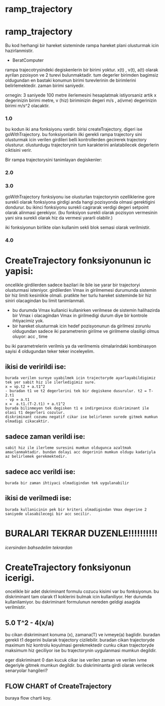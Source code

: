 # ramp_trajectory

# ramp_trajectory
Bu kod herhangi bir hareket sisteminde rampa hareket plani olusturmak icin hazirlanmistir.
- BeratComputer

rampa trajecotrysindeki degiskenlerin bir birimi yoktur. 
x(t) , v(t), a(t) olarak ayrilan pzoisyon ve 2 turevi bulunmaktadir. tum degerler birimden bagimsiz oldugundan en bastaki konumun birimi turevlerinin de birimlerini belirlemektedir.
zaman birimi saniyedir.

ornegin: 3 saniyede 100 metre ilerlemesini hesaplatmak istiyorsaniz artik x degerinizin birimi metre, v (hiz) biriminizin
degeri m/s , a(ivme) degerinizin birimi m/s^2 olacaktir.
### 1.0

bu kodun iki ana fonksiyonu vardir. birisi createTrajectory, digeri ise goWithTrajectory. bu fonksiyonlarin ilki gerekli rampa trajectory sini olusturmak icin verilen girdileri belli kontrollerden gecirerek trajectory olusturur.
olusturdugu trajectorynin tum karakterini anlatabilecek degerlerin ciktisini verir. 

Bir rampa trajectorysini tanimlayan degiskenler:
### 2.0
### 3.0



goWithTrajectory fonksiyonu ise olusturlan trajectorynin ozelliklerine gore surekli olarak fonksiyona girdigi anda hangi pozisyonda olmasi gerektigini dondurur. bu ikinci fonksiyonu surekli cagirarak verdigi degeri setpoint olarak alinmasi gerekiyor.
(bu fonksiyon surekli olarak pozisyon vermesinin yani sira surekli olarak hiz da vermesi yararli olabilir.)

iki fonksiyonun birlikte olan kullanim sekli blok semasi olarak verilmistir.
### 4.0





# CreateTrajectory fonksiyonunun ic yapisi:

oncelikle girdilerden sadece bazilari ile bile ise yarar bir trajectoryi olusturmasi isteniyor.
girdilerden Vmax in girilmemesi durumunda sistemin bir hiz limiti kesinlikle olmali. pratikte her turlu hareket sisteminde bir hiz siniri olacagindan bu limit tanimlanmali. 

- bu durumda Vmax kullanici kullanirken verilmese de sistemin halihazirda bir Vmax i olacagindan Vmax in girilmedigi durum diye bir kontrole ihtiyacimiz yok.
- bir hareket olusturmak icin hedef pozisyonunun da girilmesi zorunlu oldugundan sadece iki parametrenin girilme ve girilmeme olasiligi olmus oluyor: acc , time

bu iki parametrelerin verilmis ya da verilmemis olmalarindaki kombinasyon sayisi 4 oldugundan teker teker inceleyelim.

## ikisi de veririldi ise:
    burada verilen sureye uyabilmek icin trajectoryde ayarlayabildigimiz tek yer sabit hiz ile ilerledigimiz sure.
    x = vp.t2 + a.t1^2
    - buradan t1 ve t2 degerlerini tek bir degiskene dusurulur. t2 = T-2.t1
    - vp = a.t1
    x =  a.t1.(T-2.t1) + a.t1^2
    burada bilinmeyen tek degisken t1 e indirgenince diskriminant ile olasi t1 degerleri cozulur.
    diskriminant cozumu negatif cikar ise belirlenen surede gitmek mumkun olmadigi cikacaktir.

    

## sadece zaman verildi ise:
    sabit hiz ile ilerleme suresini mumkun oldugunca azaltmak amaclanmaktadir. bundan dolayi acc degerinin mumkun oldugu kadariyla az belirlemek gerekmektedir.

## sadece acc verildi ise:
    burada bir zaman ihtiyaci olmadigindan tek uygulanabilir

## ikisi de verilmedi ise:
    burada kullanicinin pek bir kriteri olmadigindan Vmax degerine 2 saniyede ulasabilecegi bir acc secilir. 



# BURALARI TEKRAR DUZENLE!!!!!!!!!!

###### icersinden bahsedelim tekrardan

# CreateTrajectory fonksiyonun icerigi.


oncelikle bir adet dskriminant formulu cozucu kisimi var bu fonksiyonun. bu diskriminant tam olarak t1 koklerini bulmak icin kullaniliyor. Her durumda kullanilamiyor. bu dskriminant formulunun nereden geldigi asagida verilmistir.

## 5.0    T^2 - 4(x/a)

bu cikan diskriminant konuma (x), zamana(T) ve ivmeye(a) baglidir. buradan gerekli t1 degerini bularak trajectory cizilebilir. buradan cikan trajectoryde maximum hiz kontrolu koyulmasi gerekmektedir cunku cikan trajectoryde maksimum hiz geciliyor ise bu trajectorynin uygulanmasi mumkun degildir.

eger diskriminant 0 dan kucuk cikar ise verilen zaman ve verilen ivme degeriyle gitmek mumkun degildir.
bu diskriminanta girdi olarak verilecek senaryolar hangileri?



## FLOW CHART of CreateTrajectory
buraya flow charti koy.


